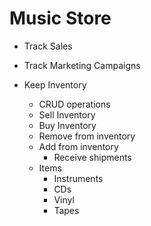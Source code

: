 ﻿
# Music Store

- Track Sales
- Track Marketing Campaigns

- Keep Inventory
  - CRUD operations
  - Sell Inventory
  - Buy Inventory
  - Remove from inventory
  - Add from inventory
  	- Receive shipments
  - Items
	  - Instruments
	  - CDs
	  - Vinyl
	  - Tapes